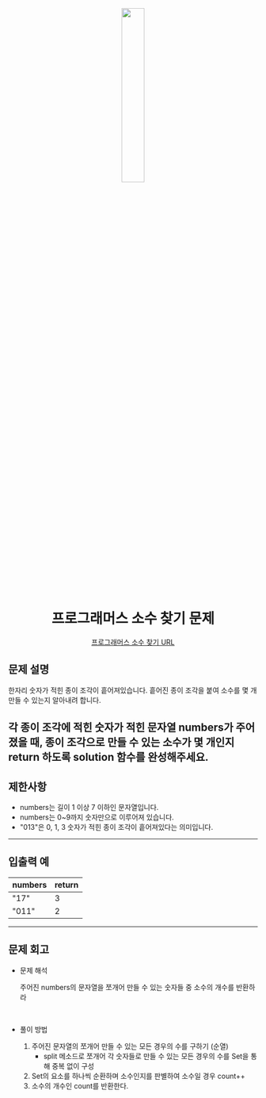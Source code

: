 <div align="center">
<img src="" width = "30%" height="30%">

# 프로그래머스 소수 찾기 문제
[프로그래머스 소수 찾기 URL](https://school.programmers.co.kr/learn/courses/30/lessons/42839)



</div>



## 문제 설명
한자리 숫자가 적힌 종이 조각이 흩어져있습니다. 흩어진 종이 조각을 붙여 소수를 몇 개 만들 수 있는지 알아내려 합니다.

각 종이 조각에 적힌 숫자가 적힌 문자열 numbers가 주어졌을 때, 종이 조각으로 만들 수 있는 소수가 몇 개인지 return 하도록 solution 함수를 완성해주세요.
---

## 제한사항
* numbers는 길이 1 이상 7 이하인 문자열입니다.
* numbers는 0~9까지 숫자만으로 이루어져 있습니다.
* "013"은 0, 1, 3 숫자가 적힌 종이 조각이 흩어져있다는 의미입니다.
---
## 입출력 예

|numbers|return|
|---|---|
|"17"|3|
|"011"|2|

---
## 문제 회고

* 문제 해석
    
    주어진 numbers의 문자열을 쪼개어 만들 수 있는 숫자들 중 소수의 개수를 반환하라
    
    

    <br>

* 풀이 방법
    
    1. 주어진 문자열의 쪼개어 만들 수 있는 모든 경우의 수를 구하기 (순열)
        * split 메소드로 쪼개어 각 숫자들로 만들 수 있는 모든 경우의 수를 Set을 통해 중복 없이 구성
    2. Set의 요소를 하나씩 순환하며 소수인지를 판별하여 소수일 경우 count++
    3. 소수의 개수인 count를 반환한다.

        
        
    


